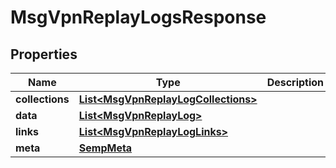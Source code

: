 
# MsgVpnReplayLogsResponse

## Properties
Name | Type | Description | Notes
------------ | ------------- | ------------- | -------------
**collections** | [**List&lt;MsgVpnReplayLogCollections&gt;**](MsgVpnReplayLogCollections.md) |  |  [optional]
**data** | [**List&lt;MsgVpnReplayLog&gt;**](MsgVpnReplayLog.md) |  |  [optional]
**links** | [**List&lt;MsgVpnReplayLogLinks&gt;**](MsgVpnReplayLogLinks.md) |  |  [optional]
**meta** | [**SempMeta**](SempMeta.md) |  | 



